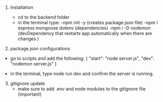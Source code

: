 1. Installation
     - cd to the backend folder
     - in the terminal type:
         -npm init -y (creates package.json file)
         -npm i express mongoose dotenv (dependencies)
         -npm i -D nodemon (devDependency that restarts app automatically when there are changes )


2. package.json configurations

  - go to scripts and add the following:
      {
            "start": "node server.js",
            "dev": "nodemon server.js"
      }
  
  - in the terminal, type node run dev and confirm the server is running.

3. gitignore update
    - make sure to add .env and node modules to the gitignore file (important)
